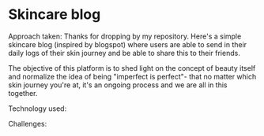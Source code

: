 # Skincare blog

Approach taken:
Thanks for dropping by my repository.
Here's a simple skincare blog (inspired by blogspot) where users are able to send in their daily logs of their skin journey and be able to share this to their friends. 

The objective of this platform is to shed light on the concept of beauty itself and normalize the idea of being "imperfect is perfect"- that no matter which skin journey you're at, it's an ongoing process and we are all in this together.

Technology used:


Challenges:
